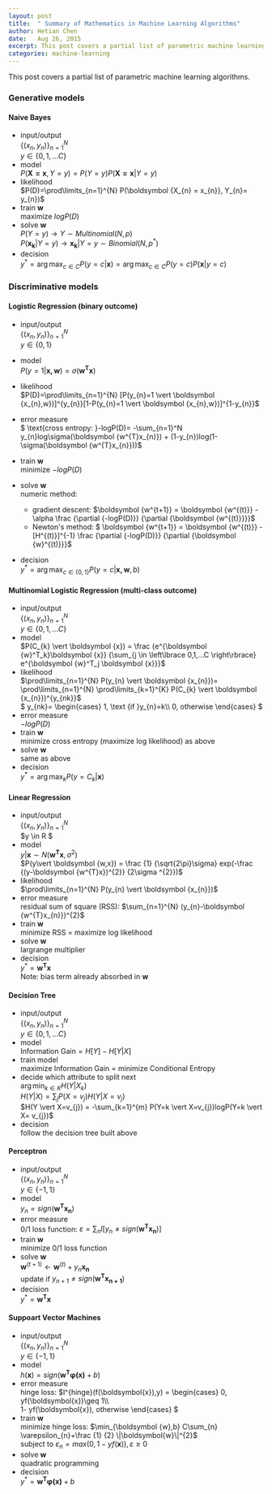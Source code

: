 ```yaml
---
layout: post
title:  " Summary of Mathematics in Machine Learning Algorithms"
author: Hetian Chen
date:   Aug 26, 2015
excerpt: This post covers a partial list of parametric machine learning algorithms.
categories: machine-learning
---
```


This post covers a partial list of parametric machine learning algorithms.  
### Generative models
#### Naive Bayes
* input/output  
	$\left\lbrace(x_{n},y_{n})\right\rbrace ^{N}_{n=1}$  
	$y \in \left\lbrace 0,1,...C \right\rbrace$ 
* model  
	$P(\boldsymbol {X=x}, Y = y)= P(Y=y)P(\boldsymbol {X=x}\vert Y=y)$  
* likelihood  
	$P(D)=\prod\limits_{n=1}^{N} P(\boldsymbol {X_{n} = x_{n}}, Y_{n}= y_{n})$  
* train $\boldsymbol {w}$  
	maximize $logP(D)$
* solve $\boldsymbol {w}$  
	$P(Y=y) \rightarrow Y \sim Multinomial(N,p)$  
	$P(\boldsymbol {x_{k}}\vert Y=y) \rightarrow \boldsymbol {x_{k}}\vert Y=y \sim Binomial (N,p^{*})$  
* decision  
	$y^{*} = \arg\max_{c\in C} P(y=c\vert \boldsymbol {x})=\arg\max_{c\in C} P(y=c)P(\boldsymbol {x} \vert y=c)$  

### Discriminative models       
#### Logistic Regression (binary outcome)
* input/output  
	$\left\lbrace(x_{n},y_{n})\right\rbrace ^{N}_{n=1}$  
	$y \in \left\lbrace 0,1 \right\rbrace$  
* model  
	$P(y=1\vert \boldsymbol{x,w}) = \sigma (\boldsymbol{w^{T}x})$  
* likelihood  
	$P(D)=\prod\limits_{n=1}^{N} [P(y_{n}=1 \vert \boldsymbol {x_{n},w})]^{y_{n}}[1-P(y_{n}=1 \vert \boldsymbol {x_{n},w})]^{1-y_{n}}$  
* error measure  
	$ \text{cross entropy: }-logP(D)= -\sum_{n=1}^N y_{n}log\sigma(\boldsymbol {w^{T}x_{n}}) + (1-y_{n})log(1-\sigma(\boldsymbol {w^{T}x_{n}}))$  
* train $\boldsymbol {w}$  
	minimize $-logP(D)$
* solve $\boldsymbol {w}$  
numeric method:  

	* gradient descent: $\boldsymbol {w^{t+1}} = \boldsymbol {w^{(t)}} - \alpha \frac {\partial {-logP(D)}} {\partial {\boldsymbol {w^{(t)}}}}$  
	* Newton's method: $ \boldsymbol {w^{t+1}} = \boldsymbol {w^{(t)}} - [H^{(t)}]^{-1} \frac {\partial {-logP(D)}} {\partial {\boldsymbol {w}^{(t)}}}$  

* decision  
	$y^{*} = \arg\max_{c\in \left\lbrace 0,1 \right\rbrace } P(y=c \vert \boldsymbol {x,w},b)$  

#### Multinomial Logistic Regression (multi-class outcome)
* input/output  
	$\left\lbrace(x_{n},y_{n})\right\rbrace ^{N}_{n=1}$  
	$y \in \left\lbrace 0,1,...C \right\rbrace$   
* model  
	$P(C_{k} \vert \boldsymbol {x}) = \frac {e^{\boldsymbol {w}^T_k}\boldsymbol {x}} {\sum_{j \in \left\lbrace 0,1,...C \right\rbrace} e^{\boldsymbol {w}^T_j \boldsymbol {x}}}$  
* likelihood  
	$\prod\limits_{n=1}^{N} P(y_{n} \vert \boldsymbol {x_{n}})= \prod\limits_{n=1}^{N} \prod\limits_{k=1}^{K} P(C_{k} \vert \boldsymbol {x_{n}})^{y_{nk}}$  
	$
	y_{nk}= \begin{cases}
	1, \text {if }y_{n}=k\\\\
	0, otherwise
	\end{cases}
	$  
* error measure  
	$-logP(D)$  
* train $\boldsymbol {w}$  
	minimize cross entropy (maximize log likelihood) as above  
* solve $\boldsymbol {w}$  
	same as above  
* decision  
	$y^{*} = \arg\max_{k} P(y=C_{k} \vert \boldsymbol {x})$  

#### Linear Regression 
* input/output  
	$\left\lbrace(x_{n},y_{n})\right\rbrace ^{N}_{n=1}$  
	$y \in R $   
* model  
	$y\vert \boldsymbol {x} \sim N(\boldsymbol {w^{T}x},\sigma ^{2})$  
	$P(y\vert \boldsymbol {w,x}) = \frac {1} {\sqrt{2\pi}\sigma} exp(-\frac {(y-\boldsymbol {w^{T}x})^{2}} {2\sigma ^{2}})$  
* likelihood  
	$\prod\limits_{n=1}^{N} P(y_{n} \vert \boldsymbol {x_{n}})$
* error measure  
	residual sum of square (RSS): $\sum_{n=1}^{N} (y_{n}-\boldsymbol {w^{T}x_{n}})^{2}$  
* train $\boldsymbol {w}$  
	minimize RSS = maximize log likelihood
* solve $\boldsymbol {w}$  
	largrange multiplier
* decision  
	$y^{*} = \boldsymbol {w^{T}x}$  
	Note: bias term already absorbed in $\boldsymbol {w}$  

#### Decision Tree
* input/output  
	$\left\lbrace(x_{n},y_{n})\right\rbrace ^{N}_{n=1}$  
	$y \in \left\lbrace 0,1,...C \right\rbrace$ 
* model  
	$\text{Information Gain} = H\left[Y \right] - H\left[Y \vert X \right]$  
* train model  
	maximize Information Gain = minimize Conditional Entropy  
* decide which attribute to split next  
	$\arg\min_{k\in K} H(Y \vert X_{k})$  
	$H(Y \vert X) = \sum_{j} P(X=v_{j})H(Y \vert X = v_{j})$  
	$H(Y \vert X=v_{j}) = -\sum_{k=1}^{m} P(Y=k \vert X=v_{j})logP(Y=k \vert X= v_{j})$  
* decision  
	follow the decision tree built above

#### Perceptron
* input/output  
	$\left\lbrace(x_{n},y_{n})\right\rbrace ^{N}_{n=1}$  
	$y \in \left\lbrace -1,1 \right\rbrace$  
* model  
	$y_{n} = sign(\boldsymbol {w^{T}x_{n}})$
* error measure  
	0/1 loss function:
		$\varepsilon = \sum_{n} I\left[y_{n} \neq sign(\boldsymbol {w^{T}x_{n}}) \right]$
* train $\boldsymbol {w}$  
	minimize 0/1 loss function
* solve $\boldsymbol {w}$  
	$\boldsymbol {w}^{(t+1)} \leftarrow \boldsymbol {w}^{(t)} + y_{n}\boldsymbol {x_{n}}$  
	update if $y_{n+1} \neq sign(\boldsymbol {w^{T}x_{n+1}})$
* decision  
	$y^{*} = \boldsymbol {w^{T}x}$

#### Suppoart Vector Machines
* input/output  
	$\left\lbrace(x_{n},y_{n})\right\rbrace ^{N}_{n=1}$  
	$y \in \left\lbrace -1,1 \right\rbrace$  
* model  
	$h(\boldsymbol {x}) = sign(\boldsymbol {w^{T}\varphi(x)} + b)$
* error measure  
	hinge loss:
		$l^{hinge}(f(\boldsymbol{x}),y) = \begin{cases}
0, yf(\boldsymbol{x})\geq 1\\\\  
1- yf(\boldsymbol{x}), otherwise
\end{cases}
$  
* train $\boldsymbol {w}$  
	minimize hinge loss:
		$\min_{\boldsymbol {w},b} C\sum_{n} \varepsilon_{n}+\frac {1} {2} \|\boldsymbol{w}\|^{2}$  
	subject to $\varepsilon_{n} = max(0,1-yf(\boldsymbol {x})), \varepsilon \geq 0$  
* solve $\boldsymbol {w}$  
	quadratic programming
* decision  
	$y^{*} = \boldsymbol {w^{T}\varphi(x)} + b$






